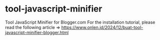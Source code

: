 # tool-javascript-minifier
Tool JavaScript Minifier for Blogger.com
For the installation tutorial, please read the following article => https://www.onlen.id/2024/12/buat-tool-javascript-minifier-blogger.html
